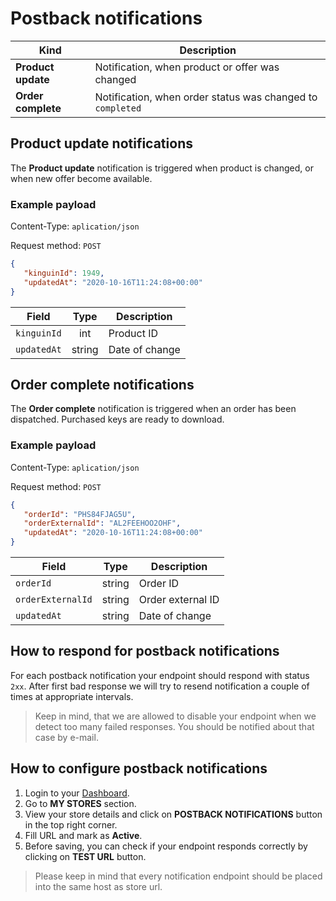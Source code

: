 # Postback notifications

Kind | Description
--------- | -----------
**Product update** | Notification, when product or offer was changed
**Order complete** | Notification, when order status was changed to `completed`


## Product update notifications

The **Product update** notification is triggered when product is changed, or when new offer become available.

### Example payload

Content-Type: `aplication/json`

Request method: `POST`

```json
{
   "kinguinId": 1949,
   "updatedAt": "2020-10-16T11:24:08+00:00"
}
```

Field | Type | Description
--------- | :-----: | -----------
`kinguinId` | int | Product ID
`updatedAt` | string | Date of change


## Order complete notifications

The **Order complete** notification is triggered when an order has been dispatched. Purchased keys are ready to download.

### Example payload

Content-Type: `aplication/json`

Request method: `POST`

```json
{
   "orderId": "PHS84FJAG5U",
   "orderExternalId": "AL2FEEHOO2OHF",
   "updatedAt": "2020-10-16T11:24:08+00:00"
}
```

Field | Type | Description
--------- | :-----: | -----------
`orderId` | string | Order ID
`orderExternalId` | string | Order external ID
`updatedAt` | string | Date of change


## How to respond for postback notifications

For each postback notification your endpoint should respond with status `2xx`.
After first bad response we will try to resend notification a couple of times at appropriate intervals.

> Keep in mind, that we are allowed to disable your endpoint when we detect too many failed responses. You should be notified about that case by e-mail.


## How to configure postback notifications

1. Login to your [Dashboard](https://www.kinguin.net/integration/dashboard/stores).
2. Go to **MY STORES** section.
3. View your store details and click on **POSTBACK NOTIFICATIONS** button in the top right corner.
4. Fill URL and mark as **Active**.
5. Before saving, you can check if your endpoint responds correctly by clicking on **TEST URL** button.

> Please keep in mind that every notification endpoint should be placed into the same host as store url.
